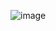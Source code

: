 
![image](https://user-images.githubusercontent.com/79986094/204203780-b2e2c0ad-54ba-4a91-aeed-924262c149e1.png)

